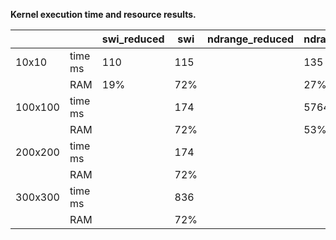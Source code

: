 **Kernel execution time and resource results.**

|         |         | swi_reduced | swi  | ndrange_reduced | ndrange | pipes |
| ---     | ---     | ---         | ---  | ---             | ---     | ---   |
| 10x10   | time ms | 110         | 115  |                 | 135     |       |
|         | RAM     | 19%         | 72%  |                 | 27%     |       |
| 100x100 | time ms |             | 174  |                 | 5764    |       |
|         | RAM     |             | 72%  |                 | 53%     |       |
| 200x200 | time ms |             | 174  |                 |         |       |
|         | RAM     |             | 72%  |                 |         |       |
| 300x300 | time ms |             | 836  |                 |         |       |
|         | RAM     |             | 72%  |                 |         |       |
    